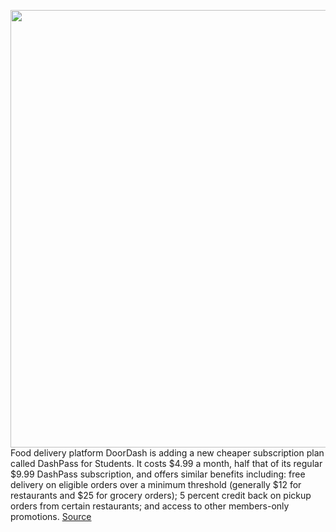 <img src='https://cdn.vox-cdn.com/thumbor/FHqP6x6hOt8LhVm9rM6pJC1jSuY=/0x0:1920x1280/1200x800/filters:focal(807x487:1113x793)/cdn.vox-cdn.com/uploads/chorus_image/image/70735439/DashPass_for_Students_hero.0.jpg' width='700px' /><br/>
Food delivery platform DoorDash is adding a new cheaper subscription plan called DashPass for Students. It costs $4.99 a month, half that of its regular $9.99 DashPass subscription, and offers similar benefits including: free delivery on eligible orders over a minimum threshold (generally $12 for restaurants and $25 for grocery orders); 5 percent credit back on pickup orders from certain restaurants; and access to other members-only promotions.
<a href='https://www.theverge.com/2022/4/11/23019993/doordash-dashpass-students-price'> Source <a/>